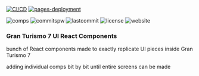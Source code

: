 [![CI/CD](https://github.com/cnopt/gt7-react-components/actions/workflows/node.js.yml/badge.svg?branch=main)](https://github.com/cnopt/gt7-react-components/actions/workflows/node.js.yml)
[![pages-deployment](https://github.com/cnopt/gt7-react-components/actions/workflows/pages/pages-build-deployment/badge.svg)](https://github.com/cnopt/gt7-react-components/actions/workflows/pages/pages-build-deployment)

![comps](https://img.shields.io/github/directory-file-count/cnopt/gt7-react-components/src/comps?color=fff&label=components)
![commitspw](https://img.shields.io/github/commit-activity/w/cnopt/gt7-react-components)
![lastcommit](https://img.shields.io/github/last-commit/cnopt/gt7-react-components)
![license](https://img.shields.io/github/license/cnopt/gt7-react-components)
![website](https://img.shields.io/website?up_message=online&url=https%3A%2F%2Fcnopt.github.io%2Fgt7-react-components)

### Gran Turismo 7 UI React Components

bunch of React components made to exactly replicate UI pieces inside Gran Turismo 7

adding individual comps bit by bit until entire screens can be made